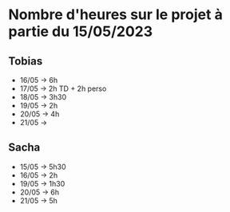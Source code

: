 # Nombre d'heures sur le projet à partie du 15/05/2023


## Tobias

- 16/05 -> 6h
- 17/05 -> 2h TD + 2h perso
- 18/05 -> 3h30
- 19/05 -> 2h
- 20/05 -> 4h
- 21/05 -> 

## Sacha

- 15/05 -> 5h30
- 16/05 -> 2h
- 19/05 -> 1h30
- 20/05 -> 6h
- 21/05 -> 5h